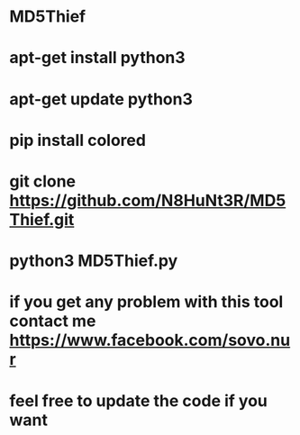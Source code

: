# MD5Thief
# apt-get install python3
# apt-get update python3 
# pip install colored
# git clone https://github.com/N8HuNt3R/MD5Thief.git
# python3 MD5Thief.py
# if you get any problem with this tool contact me https://www.facebook.com/sovo.nur
# feel free to update the code if you want
